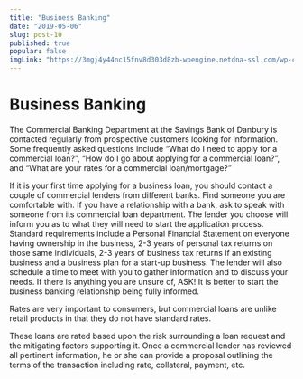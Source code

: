 ```yaml
---
title: "Business Banking"
date: "2019-05-06"
slug: post-10
published: true
popular: false
imgLink: "https://3mgj4y44nc15fnv8d303d8zb-wpengine.netdna-ssl.com/wp-content/uploads/2019/01/The-Surprising-Ways-the-Crypto-News-World-Changed-in-2018-696x449.jpg"
---
```

<!-- markdownlint-disable MD033 -->

# Business Banking
The Commercial Banking Department at the Savings Bank of Danbury is contacted regularly from prospective customers looking for information.  Some frequently asked questions include “What do I need to apply for a commercial loan?”, “How do I go about applying for a commercial loan?”, and “What are your rates for a commercial loan/mortgage?”

If it is your first time applying for a business loan, you should contact a couple of commercial lenders from different banks.  Find someone you are comfortable with.  If you have a relationship with a bank, ask to speak with someone from its commercial loan department.  The lender you choose will inform you as to what they will need to start the application process.  Standard requirements include a Personal Financial Statement on everyone having ownership in the business, 2-3 years of personal tax returns on those same individuals, 2-3 years of business tax returns if an existing business and a business plan for a start-up business.  The lender will also schedule a time to meet with you to gather information and to discuss your needs.  If there is anything you are unsure of, ASK!  It is better to start the business banking relationship being fully informed.

Rates are very important to consumers, but commercial loans are unlike retail products in that they do not have standard rates.

These loans are rated based upon the risk surrounding a loan request and the mitigating factors supporting it.  Once a commercial lender has reviewed all pertinent information, he or she can provide a proposal outlining the terms of the transaction including rate, collateral, payment, etc.